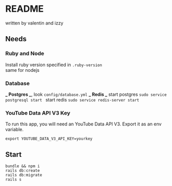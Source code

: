 # README

written by valentin and izzy

## Needs

### Ruby and Node

Install ruby version specified in `.ruby-version`  
same for nodejs

### Database

**_ Postgres _**, look `config/database.yml`
**_ Redis _**
start postgres `sudo service postgresql start `
start redis `sudo service redis-server start `

### YouTube Data API V3 Key

To run this app, you will need an YouTube Data API V3. Export it as an env variable.

```
export YOUTUBE_DATA_V3_API_KEY=yourkey
```

## Start

```
bundle && npm i
rails db:create
rails db:migrate
rails s
```
